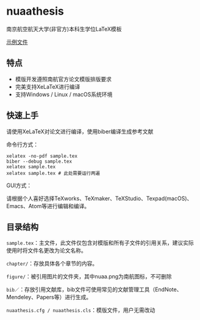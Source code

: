 # nuaathesis
南京航空航天大学(非官方)本科生学位LaTeX模板

[示例文件](https://github.com/jackwzh/nuaathesis/raw/master/sample.pdf)

## 特点

* 模版开发遵照南航官方论文模版排版要求
* 完美支持XeLaTeX进行编译
* 支持Windows / Linux / macOS系统环境

## 快速上手

请使用XeLaTeX对论文进行编译，使用biber编译生成参考文献

命令行方式：

```
xelatex -no-pdf sample.tex
biber --debug sample.tex
xelatex sample.tex
xelatex sample.tex # 此处需要运行两遍
```

GUI方式：

请根据个人喜好选择TeXworks、TeXmaker、TeXStudio、Texpad(macOS)、Emacs、Atom等进行编辑和编译。

## 目录结构

`sample.tex`：主文件，此文件仅包含对模版和所有子文件的引用关系，建议实际使用时将文件名更改为论文名称。

`chapter/`：存放具体各个章节的内容。

`figure/`：被引用图片的文件夹，其中nuaa.png为南航图标，不可删除

`bib／`：存放引用文献库，bib文件可使用常见的文献管理工具（EndNote、Mendeley、Papers等）进行生成。

`nuaathesis.cfg / nuaathesis.cls`：模版文件，用户无需改动
